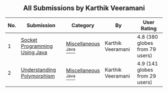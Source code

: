 ﻿<div align="center">

## All Submissions by Karthik Veeramani

</div>

No.  | Submission | Category | By   | User Rating
---- | ---------- | -------- | ---- | -----------
1 | [Socket Programming Using Java<br />](https://github.com/Planet-Source-Code/karthik-veeramani-socket-programming-using-java__2-4789) | [Miscellaneous<br /><sup>Java</sup>](../ByCategory/miscellaneous__2-57.md) | Karthik Veeramani | 4.8 (380 globes from 79 users)
2 | [Understanding Polymorphism<br />](https://github.com/Planet-Source-Code/karthik-veeramani-understanding-polymorphism__2-4811) | [Miscellaneous<br /><sup>Java</sup>](../ByCategory/miscellaneous__2-57.md) | Karthik Veeramani | 4.9 (141 globes from 29 users)

